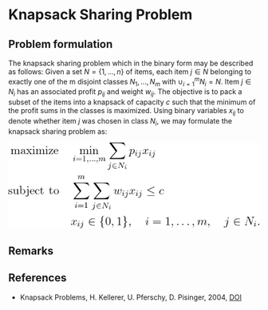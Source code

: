 # Knapsack Sharing Problem

## Problem formulation

The knapsack sharing problem which in the binary form may
be described as follows: Given a set $N = \lbrace 1, \ldots , n \rbrace$ of items, each item $j \in N$
belonging to exactly one of the m disjoint classes $N_1, \ldots , N_m$ with $\cup_{i=1}^m N_i = N$. Item
$j \in N_i$ has an associated profit $p_{ij}$ and weight $w_{ij}$. The objective is to pack a subset
of the items into a knapsack of capacity $c$ such that the minimum of the profit sums
in the classes is maximized. Using binary variables $x_{ij}$ to denote whether item $j$ was
chosen in class $N_i$, we may formulate the knapsack sharing problem as:


![Mathematical formulation](./problem.png)





## Remarks






## References
- Knapsack Problems, H. Kellerer, U. Pferschy, D. Pisinger, 2004, [DOI](https://doi.org/10.1007/978-3-540-24777-7)






